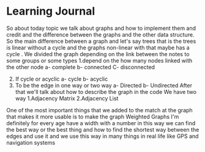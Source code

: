 # Learning Journal

So about today topic we talk about graphs and how to implement them and credit and the difference between the graphs and the other data structure.
So the main difference between a graph and let's say trees that is the trees is linear without a cycle and the graphs non-linear with that maybe has a cycle .
We divided the graph depending on the link between the notes to some groups or some types
1.depend on the how many nodes linked with the other node 
a- complete
b- connected
C- disconnected

2. If cycle or acyclic
a- cycle
b- acyclic
3. To be the edge in one way or two way
a- Directed 
b- Undirected
After that we'll talk about how to describe the graph in the code 
We have two way 
1.Adjacency Matrix
2.Adjacency List

One of the most important things that we added to the match at the graph that makes it more usable is to make the graph Weighted Graphs I'm definitely for every age have a width with a number in this way we can find the best way or the best thing and how to find the shortest way between the edges and use it and we use this way in many things in real life like GPS and navigation systems